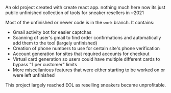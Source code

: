 An old project created with create react app. nothing much here now its just public
unfinished collection of tools for sneaker resellers in ~2021

Most of the unfinished or newer code is in the `work` branch. It contains:
- Gmail activity bot for easier captchas
- Scanning of user's gmail to find order confirmations and automatically add them to the tool (largely unfinished)
- Creation of phone numbers to use for certain site's phone verification
- Account generation for sites that required accounts for checkout
- Virtual card generation so users could have multiple different cards to bypass "1 per customer" limits
- More miscellanious features that were either starting to be worked on or were left unfinished

This project largely reached EOL as reselling sneakers became unprofitable.
